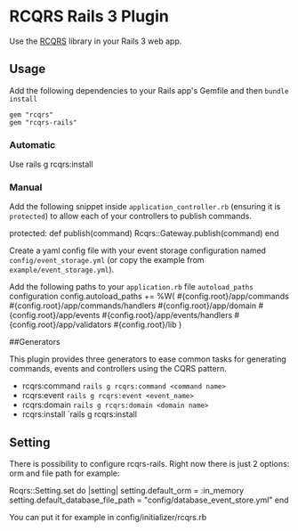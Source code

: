 # RCQRS Rails 3 Plugin

Use the [RCQRS](https://github.com/slashdotdash/rcqrs) library in your Rails 3 web app.

## Usage

Add the following dependencies to your Rails app's Gemfile and then `bundle install`

    gem "rcqrs"
    gem "rcqrs-rails"

### Automatic
Use rails g rcqrs:install 

### Manual

Add the following snippet inside `application_controller.rb` (ensuring it is `protected`) to allow each of your controllers to publish commands.

  protected:
    def publish(command)
      Rcqrs::Gateway.publish(command)
    end

Create a yaml config file with your event storage configuration named `config/event_storage.yml` (or copy the example from `example/event_storage.yml`).

Add the following paths to your `application.rb` file `autoload_paths` configuration
    config.autoload_paths += %W(
								  #{config.root}/app/commands
								  #{config.root}/app/commands/handlers
								  #{config.root}/app/domain
								  #{config.root}/app/events
								  #{config.root}/app/events/handlers
								  #{config.root}/app/validators
								  #{config.root}/lib
								)

##Generators

This plugin provides three generators to ease common tasks for generating commands, events and controllers using the CQRS pattern.

 * rcqrs:command          `rails g rcqrs:command <command name>`
 * rcqrs:event            `rails g rcqrs:event <event_name>`
 * rcqrs:domain           `rails g rcqrs:domain <domain name>`
 * rcqrs:install          `rails g rcqrs:install
 
## Setting

There is possibility to configure rcqrs-rails. Right now there is just 2 options: orm and file path for example:

  Rcqrs::Setting.set do |setting|
    setting.default_orm = :in_memory 
    setting.default_database_file_path = "config/database_event_store.yml" 
  end 

You can put it for example in config/initializer/rcqrs.rb
